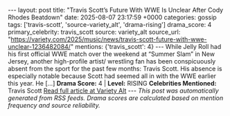 --- layout: post title: "Travis Scott’s Future With WWE Is Unclear After Cody Rhodes Beatdown" date: 2025-08-07 23:17:59 +0000 categories: gossip tags: ['travis-scott', 'source-variety_alt', 'drama-rising'] drama_score: 4 primary_celebrity: travis_scott source: variety_alt source_url: "https://variety.com/2025/music/news/travis-scott-future-with-wwe-unclear-1236482084/" mentions: {'travis_scott': 4} --- While Jelly Roll had his first official WWE match over the weekend at “Summer Slam” in New Jersey, another high-profile artist/ wrestling fan has been conspicuously absent from the sport for the past few months: Travis Scott. His absence is especially notable because Scott had seemed all in with the WWE earlier this year. He […] **Drama Score:** 4 | **Level:** RISING **Celebrities Mentioned:** Travis Scott [Read full article at Variety Alt](https://variety.com/2025/music/news/travis-scott-future-with-wwe-unclear-1236482084/) --- *This post was automatically generated from RSS feeds. Drama scores are calculated based on mention frequency and source reliability.*